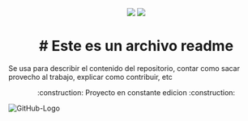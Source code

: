 <p align="center">
<a href="https://github.com/badges/shields/pulse" alt="Activity">
        <img src="https://img.shields.io/github/commit-activity/w/adridsz/DWES" /></a>
        <img src="https://img.shields.io/github/stars/adridsz" />
</p>
<h1 align="center"> # Este es un archivo readme </h1>
Se usa para describir el contenido del repositorio, contar como sacar provecho al trabajo, 
explicar como contribuir, etc

<p align="center">
  :construction: Proyecto en constante edicion :construction:
</p>

![GitHub-Logo](https://github.com/adridsz/DWES/assets/145338672/900fb38f-9a67-4706-9469-7137fa57d605)
